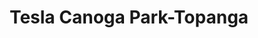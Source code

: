 ---
title: "Tesla Canoga Park-Topanga"
url: /canoga-park/tesla-canoga-park-topanga/
shop: Autohaus
---